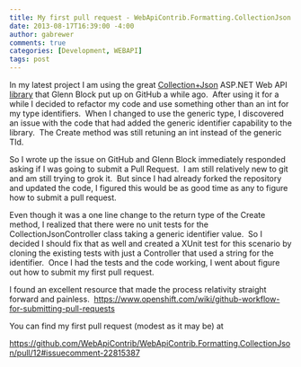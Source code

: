 ```yaml
---
title: My first pull request - WebApiContrib.Formatting.CollectionJson
date: 2013-08-17T16:39:00 -4:00
author: gabrewer
comments: true
categories: [Development, WEBAPI]
tags: post
---
```


<p>In my latest project I am using the great <a href="http://amundsen.com/media-types/collection/" target="_blank">Collection+Json</a> ASP.NET Web API <a href="http://amundsen.com/media-https://github.com/WebApiContrib/WebApiContrib.Formatting.CollectionJson" target="_blank">library</a> that Glenn Block put up on GitHub a while ago.&nbsp; After using it for a while I decided to refactor my code and use something other than an int for my type identifiers.&nbsp; When I changed to use the generic type, I discovered an issue with the code that had added the generic identifier capability to the library.&nbsp; The Create method was still retuning an int instead of the generic TId.</p> <p>So I wrote up the issue on GitHub and Glenn Block immediately responded asking if I was going to submit a Pull Request.&nbsp; I am still relatively new to git and am still trying to grok it.&nbsp; But since I had already forked the repository and updated the code, I figured this would be as good time as any to figure how to submit a pull request.&nbsp; </p> <p>Even though it was a one line change to the return type of the Create method, I realized that there were no unit tests for the CollectionJsonController class taking a generic identifier value.&nbsp; So I decided I should fix that as well and created a XUnit test for this scenario by cloning the existing tests with just a Controller that used a string for the identifier.&nbsp; Once I had the tests and the code working, I went about figure out how to submit my first pull request.</p> <p>I found an excellent resource that made the process relativity straight forward and painless.&nbsp; <a href="https://www.openshift.com/wiki/github-workflow-for-submitting-pull-requests">https://www.openshift.com/wiki/github-workflow-for-submitting-pull-requests</a>&nbsp;</p> <p>You can find my first pull request (modest as it may be) at</p> <p><a title="https://github.com/WebApiContrib/WebApiContrib.Formatting.CollectionJson/pull/12#issuecomment-22815387" href="https://github.com/WebApiContrib/WebApiContrib.Formatting.CollectionJson/pull/12#issuecomment-22815387">https://github.com/WebApiContrib/WebApiContrib.Formatting.CollectionJson/pull/12#issuecomment-22815387</a></p>
